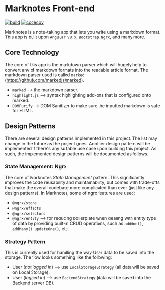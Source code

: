 # Marknotes Front-end

[![build](https://github.com/Christian-007/marknotes-fe/workflows/Build/badge.svg)](https://github.com/Christian-007/marknotes-fe/actions) [![codecov](https://codecov.io/gh/Christian-007/marknotes-fe/branch/master/graph/badge.svg)](https://codecov.io/gh/Christian-007/marknotes-fe)

Marknotes is a note-taking app that lets you write using a markdown format. This app is built upon `Angular v8.x`, `Bootstrap`, `Ngrx`, and many more.

## Core Technology

The core of this app is the markdown parser which will hugely help to convert any of markdown formats into the readable article format. The markdown parser used is called `marked` (https://github.com/markedjs/marked).

- `marked` --> the markdown parser.
- `highlight.js` --> syntax highlighting add-ons that is configured onto marked.
- `DOMPurify` --> DOM Sanitizer to make sure the inputted markdown is safe for HTML.

## Design Patterns

There are several design patterns implemented in this project. The list may change in the future as the project goes. Another design pattern will be implemented if there's any suitable use case upon building this project. As such, the implemented design patterns will be documented as follows.

### State Management: Ngrx

The core of Marknotes _State Management_ pattern. This significantly improves the code reusability and maintainability, but comes with trade-offs that make the overall codebase more complicated than ever (just like any design patterns). In Marknotes, some of ngrx features are used:

- `@ngrx/store`
- `@ngrx/effects`
- `@ngrx/selectors`
- `@ngrx/entity` --> for reducing boilerplate when dealing with entity type of data by providing built-in CRUD operations, such as `addOne()`, `addMany()`, `updateOne()`, etc.

### Strategy Pattern

This is currently used for handling the way User data to be saved into the storage. The flow looks something like the following:

- User (_not logged in_) --> use `LocalStorageStrategy` (all data will be saved on Local Storage).
- User (_logged in_) --> use `BackendStrategy` (data will be saved into the Backend server DB).
